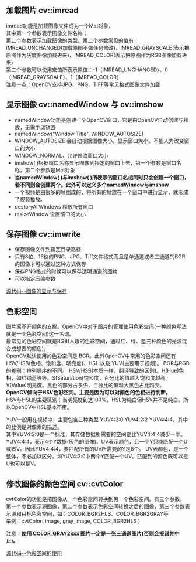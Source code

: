 ## 加载图片 cv::imread         
imread功能是加载图像文件成为一个Mat对象，         
其中第一个参数表示图像文件名称；         
第二个参数表示加载图像的类型。第二个参数常见的值有： IMREAD_UNCHANGED(加载原图不做任何修改)，IMREAD_GRAYSCALE(表示把原图作为灰度图像加载进来)，IMREAD_COLOR(表示把原图作为RGB图像加载进来)         
第二个参数可以使用宏值所表示原值：-1（IMREAD_UNCHANGED）、0（IMREAD_GRAYSCALE）、1（IMREAD_COLOR）         
注意一点：OpenCV支持JPG、PNG、TIFF等常见格式图像文件加载         

## 显示图像 cv::namedWindow 与 cv::imshow          
- namedWindow功能是创建一个OpenCV窗口，它是由OpenCV自动创建与释放，无需手动销毁         
- namedWindow("Window Title", WINDOW_AUTOSIZE)         
- WINDOW_AUTOSIZE 会自动根据图像大小，显示窗口大小。不能人为改变窗口的大小         
- WINDOW_NORMAL，允许修改窗口大小         
- imshow( )根据窗口名称显示图像到指定的窗口上去，第一个参数是窗口名称，第二个参数是Mat对象         
- **当namedWindow( )与imshow( )所表示的窗口名相同时只会创建一个窗口，若不同则会创建两个。此外可以定义多个namedWindow与imshow**     
- 一个视频是由很多的帧组成的，将所有的帧放在一个窗口中进行显示，就形成了视频播放。        
- destoryAllWindows 释放所有窗口              
- resizeWindow 设置窗口的大小           

## 保存图像 cv::imwrite         
- 保存图像文件到指定目录路径         
- 只有8位、16位的PNG、JPG、Tiff文件格式而且是单通道或者三通道的BGR的图像才可以通过这种方式保存         
- 保存PNG格式的时候可以保存透明通道的图片         
- 可以指定压缩参数         

[源代码--图像的显示与保存](./assets/Source/01-open-image.cpp)           

## 色彩空间
图片离不开颜色的支撑。OpenCV中对于图片的管理使用色彩空间(一种颜色写法就是一个色彩空间)这一名词。                 
最常见的色彩空间就是RGB(人眼的色彩空间，通过红、绿、蓝三种颜色的光源混合成想要的颜色)。        
OpenCV默认使用的色彩空间是 BGR。此外OpenCV中常用的色彩空间还有 HSV/HSB(色相、饱和度、明亮度)、HSL 以及 YUV(主要用于视频)。
BGR与RGB的差别：排列顺序的不同。
HSV/HSB(本质一样，翻译导致的区别)。H(Hue)色相，如红绿蓝等等。S(Saturation)饱和度，百分比的值越大饱和度越高。
V(Value)明亮度。黑色的部分占多少，百分比的值越大黑色占比越少。    
**OpenCV倾向于HSV色彩空间。主要是因为可以对颜色的色相进行判断。**        
HSV与HSL的主要区别：当明亮度到达100%，HSL为纯白但HSV并不是纯白。所以OpenCV中HSL基本不用。     

YUV一般用在视频中，主要包含三种类型 YUV4:2:0  YUV4:2:2  YUV4:4:4。其中的比例是对像素的描述。      
其中YUV4:2:0是一个标准，其存储数据所需要的空间要比YUV4:4:4减少一半。         
YUV4:4:4，表示4个Y数据(灰色的图像)、UV表示颜色，且一个Y只能匹配一个U或者V。因此YUV4:4:4，要匹配所有的UV所需要的Y是8个。
UV表颜色，是一个整体，不必加以区分。如YUV4:2:0中两个Y匹配一个UV。匹配到的颜色既可以是U也可以是V。     

## 修改图像的颜色空间 cv::cvtColor         
cvtColor的功能是把图像从一个色彩空间转换到另一个色彩空间。有三个参数，第一个参数表示源图像，第二个参数表示色彩空间转换之后的图像，第三个参数表示源和目标色彩空间，如：COLOR_BGR2HLS、COLOR_BGR2GRAY等         
举例：cvtColor( image, gray_image, COLOR_BGR2HLS )  

注意：**使用 COLOR_GRAY2xxx 图片一定是一张三通道图片(否则会报错并中止)。**        

[源代码--色彩空间的使用](./assets/Source/04-colorspace.cpp)                     